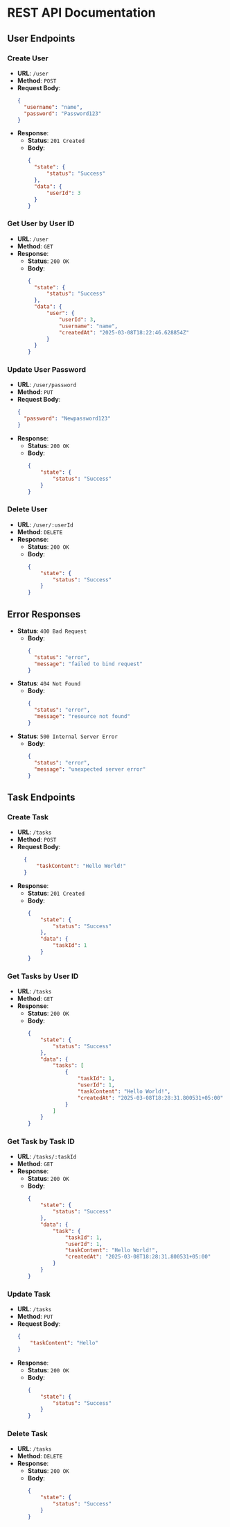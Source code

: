 # REST API Documentation


## User Endpoints

### Create User
- **URL**: `/user`
- **Method**: `POST`
- **Request Body**:
  ```json
  {
    "username": "name",
    "password": "Password123"
  }
  ```
- **Response**:
  - **Status**: `201 Created`
  - **Body**:
    ```json
    {
      "state": {
          "status": "Success"
      },
      "data": {
          "userId": 3
      }
    }
    ```

### Get User by User ID
- **URL**: `/user`
- **Method**: `GET`
- **Response**:
  - **Status**: `200 OK`
  - **Body**:
    ```json
    {
      "state": {
          "status": "Success"
      },
      "data": {
          "user": {
              "userId": 3,
              "username": "name",
              "createdAt": "2025-03-08T18:22:46.628854Z"
          }
      }
    }
    ```

### Update User Password
- **URL**: `/user/password`
- **Method**: `PUT`
- **Request Body**:
  ```json
  {
    "password": "Newpassword123"
  }
  ```
- **Response**:
  - **Status**: `200 OK`
  - **Body**:
    ```json
    {
        "state": {
            "status": "Success"
        }
    }
    ```

### Delete User
- **URL**: `/user/:userId`
- **Method**: `DELETE`
- **Response**:
  - **Status**: `200 OK`
  - **Body**:
    ```json
    {
        "state": {
            "status": "Success"
        }
    }
    ```

## Error Responses
- **Status**: `400 Bad Request`
  - **Body**:
    ```json
    {
      "status": "error",
      "message": "failed to bind request"
    }
    ```
- **Status**: `404 Not Found`
  - **Body**:
    ```json
    {
      "status": "error",
      "message": "resource not found"
    }
    ```
- **Status**: `500 Internal Server Error`
  - **Body**:
    ```json
    {
      "status": "error",
      "message": "unexpected server error"
    }

## Task Endpoints

### Create Task
- **URL**: `/tasks`
- **Method**: `POST`
- **Request Body**:
  ```json
    {
        "taskContent": "Hello World!"
    }
  ```
- **Response**:
  - **Status**: `201 Created`
  - **Body**:
    ```json
    {
        "state": {
            "status": "Success"
        },
        "data": {
            "taskId": 1
        }
    }
    ```

### Get Tasks by User ID
- **URL**: `/tasks`
- **Method**: `GET`
- **Response**:
  - **Status**: `200 OK`
  - **Body**:
    ```json
    {
        "state": {
            "status": "Success"
        },
        "data": {
            "tasks": [
                {
                    "taskId": 1,
                    "userId": 1,
                    "taskContent": "Hello World!",
                    "createdAt": "2025-03-08T18:28:31.800531+05:00"
                }
            ]
        }
    }
    ```

### Get Task by Task ID
- **URL**: `/tasks/:taskId`
- **Method**: `GET`
- **Response**:
  - **Status**: `200 OK`
  - **Body**:
    ```json
    {
        "state": {
            "status": "Success"
        },
        "data": {
            "task": {
                "taskId": 1,
                "userId": 1,
                "taskContent": "Hello World!",
                "createdAt": "2025-03-08T18:28:31.800531+05:00"
            }
        }
    }
    ```

### Update Task
- **URL**: `/tasks`
- **Method**: `PUT`
- **Request Body**:
  ```json
  {
      "taskContent": "Hello"
  }
  ```
- **Response**:
  - **Status**: `200 OK`
  - **Body**:
    ```json
    {
        "state": {
            "status": "Success"
        }
    }
    ```

### Delete Task
- **URL**: `/tasks`
- **Method**: `DELETE`
- **Response**:
  - **Status**: `200 OK`
  - **Body**:
    ```json
    {
        "state": {
            "status": "Success"
        }
    }
    ```